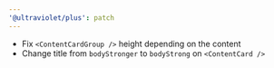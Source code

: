 ```yaml
---
'@ultraviolet/plus': patch
---
```


- Fix `<ContentCardGroup />` height depending on the content
- Change title from `bodyStronger` to `bodyStrong` on `<ContentCard />`

